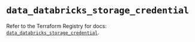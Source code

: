 # `data_databricks_storage_credential`

Refer to the Terraform Registry for docs: [`data_databricks_storage_credential`](https://registry.terraform.io/providers/databricks/databricks/1.60.0/docs/data-sources/storage_credential).
